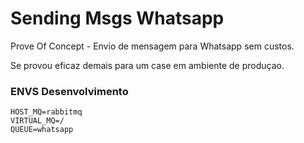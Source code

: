# Sending Msgs Whatsapp

Prove Of Concept - Envio de mensagem para Whatsapp sem custos.

Se provou eficaz demais para um case em ambiente de produçao.

### ENVS Desenvolvimento

    HOST_MQ=rabbitmq
    VIRTUAL_MQ=/
    QUEUE=whatsapp
